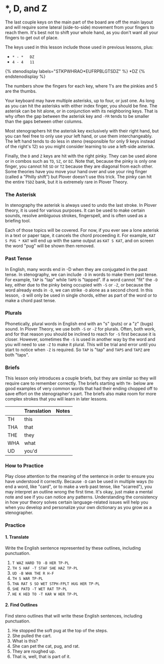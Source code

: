 # \*, D, and Z

The last couple keys on the main part of the board are off the main layout and will require some lateral \(side-to-side\) movement from your fingers to reach them. It's best not to shift your whole hand, as you don't want all your fingers to get out of place.

The keys used in this lesson include those used in previous lessons, plus:

* `* - *   DZ`
* `4 - 4   11`

{% stenodisplay labels="STKPWHRAO*EUFRPBLGTSDZ" %}
*DZ
{% endstenodisplay %}

The numbers show the fingers for each key, where 1's are the pinkies and 5 are the thumbs.

Your keyboard may have multiple asterisks, up to four, or just one. As long as you can hit the asterisks with either index finger, you should be fine. The asterisk can be hit alone, or in conjunction with its neighboring keys. That is why often the gap between the asterisk key and `-FR` tends to be smaller than the gaps between other columns.

Most stenographers hit the asterisk key exclusively with their right hand, but you can feel free to only use your left hand, or use them interchangeably. The left hand tends to do less in steno \(responsible for only 9 keys instead of the right's 12\) so you might consider learning to use a left-side asterisk.

Finally, the `D` and `Z` keys are hit with the right pinky. They can be used alone or in combos such as `TD`, `SZ`, or `DZ`. Note that, because the pinky is only one finger, you cannot hit `SD` or `TZ` because they are diagonal from each other. Some theories have you move your hand over and use your ring finger \(called a "Philly shift"\) but Plover doesn't use this trick. The pinky can hit the entire `TSDZ` bank, but it is extremely rare in Plover Theory.

### The Asterisk

In stenography the asterisk is always used to undo the last stroke. In Plover theory, it is used for various purposes. It can be used to make certain sounds, resolve ambiguous strokes, fingerspell, and is often used as a briefing tool.

Each of those topics will be covered. For now, if you ever see a lone asterisk in a text or paper tape, it cancels the chord proceeding it. For example, `KAT S PUG * KAT` will end up with the same output as `KAT S KAT`, and on screen the word "pug" will be shown then removed.

### Past Tense

In English, many words end in -D when they are conjugated in the past tense. In stenography, we can include `-D` in words to make them past tense. For example, `TAP` is "tap" while `TAPD` is "tapped". If a word cannot "fit" the `-D` key, either due to the pinky being occupied with `-S` or `-Z`, or because the word already ends in `-D`, we can strike `-D` alone as a second chord. In this lesson, `-D` will only be used in single chords, either as part of the word or to make a chord past tense.

### Plurals

Phonetically, plural words in English end with an "s" \(puts\) or a "z" \(bugs\) sound. In Plover Theory, we use both `-S` or `-Z` for plurals. Often, both work, and for that reason you should be inclined to reach for `-S` first because it is closer. However, sometimes the `-S` is used in another way by the word and you will need to use `-Z` to make it plural. This will be trial and error until you start to notice when `-Z` is required. So `TAP` is "tap" and `TAPS` and `TAPZ` are both "taps".

### Briefs

This lesson only introduces a couple briefs, but they are similar so they will require care to remember correctly. The briefs starting with `TH-` below are good examples of very common words that had their ending chopped off to save effort on the stenographer's part. The briefs also make room for more complex strokes that you will learn in later lessons.

|     | Translation | Notes |
|:----|:------------|:------|
| TH  | this        |       |
| THA | that        |       |
| THE | they        |       |
| WHA | what        |       |
| UD  | you'd       |       |

### How to Practice

Play close attention to the meaning of the sentence in order to ensure you have understood it correctly. Because `-D` can be used in multiple ways \(to end a word, like "card", or to make a verb past tense, like "scarred"\), you may interpret an outline wrong the first time. It's okay, just make a mental note and see if you can notice any patterns. Understanding the consistency in how your theory solves certain language-related issues will help you when you develop and personalize your own dictionary as you grow as a stenographer.

### Practice

#### 1. Translate

Write the English sentence represented by these outlines, including punctuation.

1. `T WAZ HARD TO -B HER TP-PL`
2. `TH S HAF -T STAF SHE HAZ TP-PL`
3. `UD -B WHA THE R H-F`
4. `TH S WAR TP-PL`
5. `THA RAT S SO WET STPH-FPLT HUG HER TP-PL`
6. `SHE PATD -T WET RAT TP-PL`
7. `HE K HED TO -T KAR W HER TP-PL`

#### 2. Find Outlines

Find steno outlines that will write these English sentences, including punctuation.

1. He stopped the soft pug at the top of the steps.
2. She pulled the cart.
3. What is this?
4. She can pet the cat, pug, and rat.
5. They are roughed up.
6. That is, well, that is part of it.
